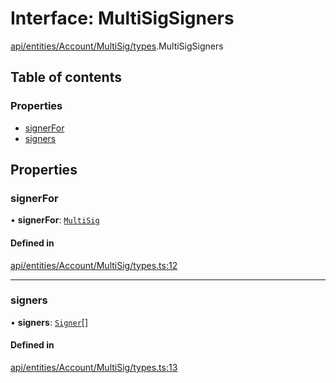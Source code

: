# Interface: MultiSigSigners

[api/entities/Account/MultiSig/types](../wiki/api.entities.Account.MultiSig.types).MultiSigSigners

## Table of contents

### Properties

- [signerFor](../wiki/api.entities.Account.MultiSig.types.MultiSigSigners#signerfor)
- [signers](../wiki/api.entities.Account.MultiSig.types.MultiSigSigners#signers)

## Properties

### signerFor

• **signerFor**: [`MultiSig`](../wiki/api.entities.Account.MultiSig.MultiSig)

#### Defined in

[api/entities/Account/MultiSig/types.ts:12](https://github.com/PolymeshAssociation/polymesh-sdk/blob/fe2e6dd1/src/api/entities/Account/MultiSig/types.ts#L12)

___

### signers

• **signers**: [`Signer`](../wiki/api.entities.types#signer)[]

#### Defined in

[api/entities/Account/MultiSig/types.ts:13](https://github.com/PolymeshAssociation/polymesh-sdk/blob/fe2e6dd1/src/api/entities/Account/MultiSig/types.ts#L13)

